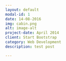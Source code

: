 ```yaml
---
layout: default
modal-id: 1
date: 14-08-2016
img: cabin.png
alt: image-alt
project-date: April 2014
client: Start Bootstrap
category: Web Development
description: test post

---
```

